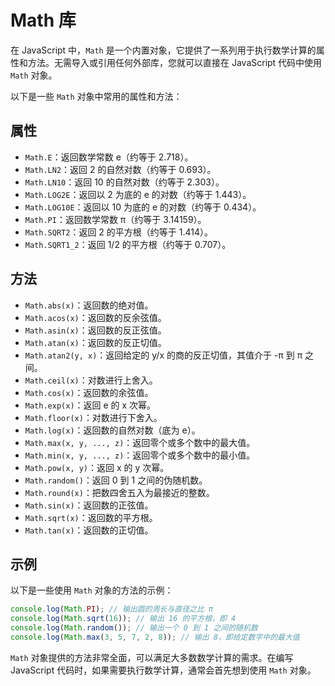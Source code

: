 # Math 库

在 JavaScript 中，`Math` 是一个内置对象，它提供了一系列用于执行数学计算的属性和方法。无需导入或引用任何外部库，您就可以直接在 JavaScript 代码中使用 `Math` 对象。

以下是一些 `Math` 对象中常用的属性和方法：

## 属性

- `Math.E`：返回数学常数 e（约等于 2.718）。
- `Math.LN2`：返回 2 的自然对数（约等于 0.693）。
- `Math.LN10`：返回 10 的自然对数（约等于 2.303）。
- `Math.LOG2E`：返回以 2 为底的 e 的对数（约等于 1.443）。
- `Math.LOG10E`：返回以 10 为底的 e 的对数（约等于 0.434）。
- `Math.PI`：返回数学常数 π（约等于 3.14159）。
- `Math.SQRT2`：返回 2 的平方根（约等于 1.414）。
- `Math.SQRT1_2`：返回 1/2 的平方根（约等于 0.707）。

## 方法

- `Math.abs(x)`：返回数的绝对值。
- `Math.acos(x)`：返回数的反余弦值。
- `Math.asin(x)`：返回数的反正弦值。
- `Math.atan(x)`：返回数的反正切值。
- `Math.atan2(y, x)`：返回给定的 y/x 的商的反正切值，其值介于 -π 到 π 之间。
- `Math.ceil(x)`：对数进行上舍入。
- `Math.cos(x)`：返回数的余弦值。
- `Math.exp(x)`：返回 e 的 x 次幂。
- `Math.floor(x)`：对数进行下舍入。
- `Math.log(x)`：返回数的自然对数（底为 e）。
- `Math.max(x, y, ..., z)`：返回零个或多个数中的最大值。
- `Math.min(x, y, ..., z)`：返回零个或多个数中的最小值。
- `Math.pow(x, y)`：返回 x 的 y 次幂。
- `Math.random()`：返回 0 到 1 之间的伪随机数。
- `Math.round(x)`：把数四舍五入为最接近的整数。
- `Math.sin(x)`：返回数的正弦值。
- `Math.sqrt(x)`：返回数的平方根。
- `Math.tan(x)`：返回数的正切值。

## 示例

以下是一些使用 `Math` 对象的方法的示例：

```javascript
console.log(Math.PI); // 输出圆的周长与直径之比 π
console.log(Math.sqrt(16)); // 输出 16 的平方根，即 4
console.log(Math.random()); // 输出一个 0 到 1 之间的随机数
console.log(Math.max(3, 5, 7, 2, 8)); // 输出 8，即给定数字中的最大值
```

`Math` 对象提供的方法非常全面，可以满足大多数数学计算的需求。在编写 JavaScript 代码时，如果需要执行数学计算，通常会首先想到使用 `Math` 对象。
